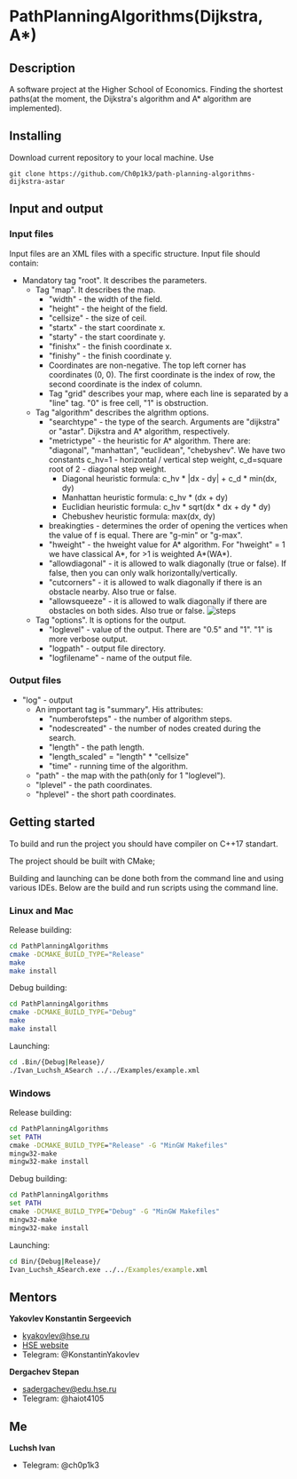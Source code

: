 # PathPlanningAlgorithms(Dijkstra, A*)
## Description
A software project at the Higher School of Economics. Finding the shortest paths(at the moment, the Dijkstra's algorithm and A* algorithm are implemented).
## Installing

Download current repository to your local machine. Use

```
git clone https://github.com/Ch0p1k3/path-planning-algorithms-dijkstra-astar
```

## Input and output
### Input files

Input files are an XML files with a specific structure.
Input file should contain:
* Mandatory tag "root". It describes the parameters.
  * Tag "map". It describes the map.
    * "width" - the width of the field.
    * "height" - the height of the field.
    * "cellsize" - the size of ceil.
    * "startx" - the start coordinate x.
    * "starty" - the start coordinate y.
    * "finishx" - the finish coordinate x.
    * "finishy" - the finish coordinate y.
    * Coordinates are non-negative. The top left corner has coordinates (0, 0). The first coordinate is the index of row, the second coordinate is the index of column. 
    * Tag "grid" describes your map, where each line is separated by a "line" tag. "0" is free cell, "1" is obstruction.
  * Tag "algorithm" describes the algrithm options.
    * "searchtype" - the type of the search. Arguments are "dijkstra" or "astar". Dijkstra and A* algorithm, respectively.
    * "metrictype" - the heuristic for A* algorithm. There are: "diagonal", "manhattan", "euclidean", "chebyshev". We have two constants c_hv=1 - horizontal / vertical step weight, c_d=square root of 2 - diagonal step weight.
      * Diagonal heuristic formula: c_hv * |dx - dy| + c_d * min(dx, dy)
      * Manhattan heuristic formula: c_hv * (dx + dy)
      * Euclidian heuristic formula: с_hv * sqrt(dx * dx + dy * dy)
      * Chebushev heuristic formula: max(dx, dy)
    * breakingties - determines the order of opening the vertices when the value of f is equal. There are "g-min" or "g-max".
    * "hweight" - the hweight value for A* algorithm. For "hweight" = 1 we have classical A*, for >1 is weighted A*(WA*).
    * "allowdiagonal" - it is allowed to walk diagonally (true or false). If false, then you can only walk horizontally/vertically.
    * "cutcorners" - it is allowed to walk diagonally if there is an obstacle nearby. Also true or false.
    * "allowsqueeze" - it is allowed to walk diagonally if there are obstacles on both sides. Also true or false.
    ![steps](./Images/steps.png)
  * Tag "options". It is options for the output.
    * "loglevel" - value of the output. There are "0.5" and "1". "1" is more verbose output.
    * "logpath" - output file directory.
    * "logfilename" - name of the output file.
    
### Output files
* "log" - output
  * An important tag is "summary". His attributes:
    * "numberofsteps" - the number of algorithm steps.
    * "nodescreated" - the number of nodes created during the search.
    * "length" - the path length.
    * "length_scaled" = "length" * "cellsize"
    * "time" - running time of the algorithm.
  * "path" - the map with the path(only for 1 "loglevel").
  * "lplevel" - the path coordinates.
  * "hplevel" - the short path coordinates.

## Getting started

To build and run the project you should have compiler on C++17 standart.

The project should be built with CMake;

Building and launching can be done both from the command line and using various IDEs. Below are the build and run scripts using the command line.

### Linux and Mac
Release building:
```bash
cd PathPlanningAlgorithms
cmake -DCMAKE_BUILD_TYPE="Release"
make
make install
```

Debug building:
```bash
cd PathPlanningAlgorithms
cmake -DCMAKE_BUILD_TYPE="Debug"
make
make install
```

Launching:
```bash
cd .Bin/{Debug|Release}/
./Ivan_Luchsh_ASearch ../../Examples/example.xml
```

### Windows
Release building:
```cmd
cd PathPlanningAlgorithms
set PATH
cmake -DCMAKE_BUILD_TYPE="Release" -G "MinGW Makefiles"
mingw32-make
mingw32-make install
```

Debug building:
```cmd
cd PathPlanningAlgorithms
set PATH
cmake -DCMAKE_BUILD_TYPE="Debug" -G "MinGW Makefiles"
mingw32-make
mingw32-make install
```

Launching:
```cmd
cd Bin/{Debug|Release}/
Ivan_Luchsh_ASearch.exe ../../Examples/example.xml
```

## Mentors
**Yakovlev Konstantin Sergeevich**
- kyakovlev@hse.ru
- [HSE website](https://www.hse.ru/staff/yakovlev-ks)
- Telegram: @KonstantinYakovlev

**Dergachev Stepan**
- sadergachev@edu.hse.ru
- Telegram: @haiot4105

## Me
**Luchsh Ivan**
- Telegram: @ch0p1k3
